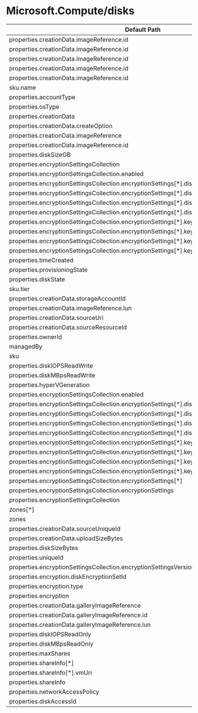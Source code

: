 # Microsoft.Compute/disks

| Default Path | Alias |
|---|---|
| properties.creationData.imageReference.id | Microsoft.Compute/imagePublisher |
| properties.creationData.imageReference.id | Microsoft.Compute/imageOffer |
| properties.creationData.imageReference.id | Microsoft.Compute/imageSku |
| properties.creationData.imageReference.id | Microsoft.Compute/imageVersion |
| properties.creationData.imageReference.id | Microsoft.Compute/imageId |
| sku.name | Microsoft.Compute/disks/sku.name |
| properties.accountType | Microsoft.Compute/disks/accountType |
| properties.osType | Microsoft.Compute/disks/osType |
| properties.creationData | Microsoft.Compute/disks/creationData |
| properties.creationData.createOption | Microsoft.Compute/disks/creationData.createOption |
| properties.creationData.imageReference | Microsoft.Compute/disks/creationData.imageReference |
| properties.creationData.imageReference.id | Microsoft.Compute/disks/creationData.imageReference.id |
| properties.diskSizeGB | Microsoft.Compute/disks/diskSizeGB |
| properties.encryptionSettingsCollection | Microsoft.Compute/disks/encryptionSettings |
| properties.encryptionSettingsCollection.enabled | Microsoft.Compute/disks/encryptionSettings.enabled |
| properties.encryptionSettingsCollection.encryptionSettings[*].diskEncryptionKey | Microsoft.Compute/disks/encryptionSettings.diskEncryptionKey |
| properties.encryptionSettingsCollection.encryptionSettings[*].diskEncryptionKey.sourceVault | Microsoft.Compute/disks/encryptionSettings.diskEncryptionKey.sourceVault |
| properties.encryptionSettingsCollection.encryptionSettings[*].diskEncryptionKey.sourceVault.id | Microsoft.Compute/disks/encryptionSettings.diskEncryptionKey.sourceVault.id |
| properties.encryptionSettingsCollection.encryptionSettings[*].diskEncryptionKey.secretUrl | Microsoft.Compute/disks/encryptionSettings.diskEncryptionKey.secretUrl |
| properties.encryptionSettingsCollection.encryptionSettings[*].keyEncryptionKey | Microsoft.Compute/disks/encryptionSettings.keyEncryptionKey |
| properties.encryptionSettingsCollection.encryptionSettings[*].keyEncryptionKey.sourceVault | Microsoft.Compute/disks/encryptionSettings.keyEncryptionKey.sourceVault |
| properties.encryptionSettingsCollection.encryptionSettings[*].keyEncryptionKey.sourceVault.id | Microsoft.Compute/disks/encryptionSettings.keyEncryptionKey.sourceVault.id |
| properties.encryptionSettingsCollection.encryptionSettings[*].keyEncryptionKey.keyUrl | Microsoft.Compute/disks/encryptionSettings.keyEncryptionKey.keyUrl |
| properties.timeCreated | Microsoft.Compute/disks/timeCreated |
| properties.provisioningState | Microsoft.Compute/disks/provisioningState |
| properties.diskState | Microsoft.Compute/disks/diskState |
| sku.tier | Microsoft.Compute/disks/sku.tier |
| properties.creationData.storageAccountId | Microsoft.Compute/disks/creationData.storageAccountId |
| properties.creationData.imageReference.lun | Microsoft.Compute/disks/creationData.imageReference.lun |
| properties.creationData.sourceUri | Microsoft.Compute/disks/creationData.sourceUri |
| properties.creationData.sourceResourceId | Microsoft.Compute/disks/creationData.sourceResourceId |
| properties.ownerId | Microsoft.Compute/disks/ownerId |
| managedBy | Microsoft.Compute/disks/managedBy |
| sku | Microsoft.Compute/disks/sku |
| properties.diskIOPSReadWrite | Microsoft.Compute/disks/diskIOPSReadWrite |
| properties.diskMBpsReadWrite | Microsoft.Compute/disks/diskMBpsReadWrite |
| properties.hyperVGeneration | Microsoft.Compute/disks/hyperVGeneration |
| properties.encryptionSettingsCollection.enabled | Microsoft.Compute/disks/encryptionSettingsCollection.enabled |
| properties.encryptionSettingsCollection.encryptionSettings[*].diskEncryptionKey.sourceVault.id | Microsoft.Compute/disks/encryptionSettingsCollection.encryptionSettings[*].diskEncryptionKey.sourceVault.id |
| properties.encryptionSettingsCollection.encryptionSettings[*].diskEncryptionKey.sourceVault | Microsoft.Compute/disks/encryptionSettingsCollection.encryptionSettings[*].diskEncryptionKey.sourceVault |
| properties.encryptionSettingsCollection.encryptionSettings[*].diskEncryptionKey.secretUrl | Microsoft.Compute/disks/encryptionSettingsCollection.encryptionSettings[*].diskEncryptionKey.secretUrl |
| properties.encryptionSettingsCollection.encryptionSettings[*].diskEncryptionKey | Microsoft.Compute/disks/encryptionSettingsCollection.encryptionSettings[*].diskEncryptionKey |
| properties.encryptionSettingsCollection.encryptionSettings[*].keyEncryptionKey.sourceVault.id | Microsoft.Compute/disks/encryptionSettingsCollection.encryptionSettings[*].keyEncryptionKey.sourceVault.id |
| properties.encryptionSettingsCollection.encryptionSettings[*].keyEncryptionKey.sourceVault | Microsoft.Compute/disks/encryptionSettingsCollection.encryptionSettings[*].keyEncryptionKey.sourceVault |
| properties.encryptionSettingsCollection.encryptionSettings[*].keyEncryptionKey.keyUrl | Microsoft.Compute/disks/encryptionSettingsCollection.encryptionSettings[*].keyEncryptionKey.keyUrl |
| properties.encryptionSettingsCollection.encryptionSettings[*].keyEncryptionKey | Microsoft.Compute/disks/encryptionSettingsCollection.encryptionSettings[*].keyEncryptionKey |
| properties.encryptionSettingsCollection.encryptionSettings[*] | Microsoft.Compute/disks/encryptionSettingsCollection.encryptionSettings[*] |
| properties.encryptionSettingsCollection.encryptionSettings | Microsoft.Compute/disks/encryptionSettingsCollection.encryptionSettings |
| properties.encryptionSettingsCollection | Microsoft.Compute/disks/encryptionSettingsCollection |
| zones[*] | Microsoft.Compute/disks/zones[*] |
| zones | Microsoft.Compute/disks/zones |
| properties.creationData.sourceUniqueId | Microsoft.Compute/disks/creationData.sourceUniqueId |
| properties.creationData.uploadSizeBytes | Microsoft.Compute/disks/creationData.uploadSizeBytes |
| properties.diskSizeBytes | Microsoft.Compute/disks/diskSizeBytes |
| properties.uniqueId | Microsoft.Compute/disks/uniqueId |
| properties.encryptionSettingsCollection.encryptionSettingsVersion | Microsoft.Compute/disks/encryptionSettingsCollection.encryptionSettingsVersion |
| properties.encryption.diskEncryptionSetId | Microsoft.Compute/disks/encryption.diskEncryptionSetId |
| properties.encryption.type | Microsoft.Compute/disks/encryption.type |
| properties.encryption | Microsoft.Compute/disks/encryption |
| properties.creationData.galleryImageReference | Microsoft.Compute/disks/creationData.galleryImageReference |
| properties.creationData.galleryImageReference.id | Microsoft.Compute/disks/creationData.galleryImageReference.id |
| properties.creationData.galleryImageReference.lun | Microsoft.Compute/disks/creationData.galleryImageReference.lun |
| properties.diskIOPSReadOnly | Microsoft.Compute/disks/diskIOPSReadOnly |
| properties.diskMBpsReadOnly | Microsoft.Compute/disks/diskMBpsReadOnly |
| properties.maxShares | Microsoft.Compute/disks/maxShares |
| properties.shareInfo[*] | Microsoft.Compute/disks/shareInfo[*] |
| properties.shareInfo[*].vmUri | Microsoft.Compute/disks/shareInfo[*].vmUri |
| properties.shareInfo | Microsoft.Compute/disks/shareInfo |
| properties.networkAccessPolicy | Microsoft.Compute/disks/networkAccessPolicy |
| properties.diskAccessId | Microsoft.Compute/disks/diskAccessId |

